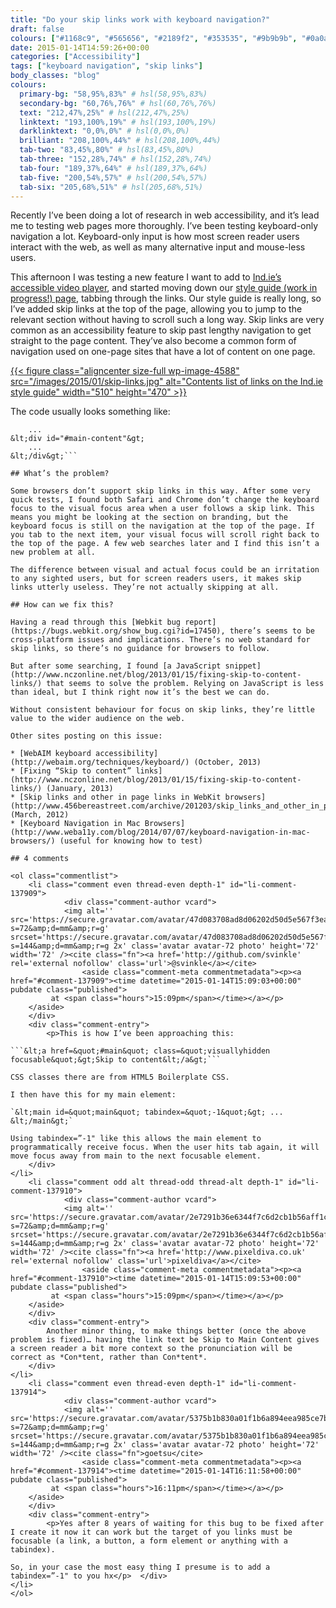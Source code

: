 ```yaml
---
title: "Do your skip links work with keyboard navigation?"
draft: false
colours: ["#1168c9", "#565656", "#2189f2", "#353535", "#9b9b9b", "#0a0a0a", "#474747"]
date: 2015-01-14T14:59:26+00:00
categories: ["Accessibility"]
tags: ["keyboard navigation", "skip links"]
body_classes: "blog"
colours:
  primary-bg: "58,95%,83%" # hsl(58,95%,83%)
  secondary-bg: "60,76%,76%" # hsl(60,76%,76%)
  text: "212,47%,25%" # hsl(212,47%,25%)
  linktext: "193,100%,19%" # hsl(193,100%,19%)
  darklinktext: "0,0%,0%" # hsl(0,0%,0%)
  brilliant: "208,100%,44%" # hsl(208,100%,44%)
  tab-two: "83,45%,80%" # hsl(83,45%,80%)
  tab-three: "152,28%,74%" # hsl(152,28%,74%)
  tab-four: "189,37%,64%" # hsl(189,37%,64%)
  tab-five: "200,54%,57%" # hsl(200,54%,57%)
  tab-six: "205,68%,51%" # hsl(205,68%,51%)
---
```


Recently I’ve been doing a lot of research in web accessibility, and it’s lead me to testing web pages more thoroughly. I’ve been testing keyboard-only navigation a lot. Keyboard-only input is how most screen reader users interact with the web, as well as many alternative input and mouse-less users.

This afternoon I was testing a new feature I want to add to [Ind.ie’s accessible video player](https://ind.ie/blog/accessible-video-player), and started moving down our [style guide (work in progress!) page](https://ind.ie/style-guide/), tabbing through the links. Our style guide is really long, so I’ve added skip links at the top of the page, allowing you to jump to the relevant section without having to scroll such a long way. Skip links are very common as an accessibility feature to skip past lengthy navigation to get straight to the page content. They’ve also become a common form of navigation used on one-page sites that have a lot of content on one page.

[{{< figure class="aligncenter size-full wp-image-4588" src="/images/2015/01/skip-links.jpg" alt="Contents list of links on the Ind.ie style guide" width="510" height="470" >}}](/images/2015/01/skip-links.jpg)

The code usually looks something like:

```&lt;a href="#main-content"&gt;Skip to content&lt;/a&gt;
    ...
&lt;div id="#main-content"&gt;
    ...
&lt;/div&gt;```

## What’s the problem?

Some browsers don’t support skip links in this way. After some very quick tests, I found both Safari and Chrome don’t change the keyboard focus to the visual focus area when a user follows a skip link. This means you might be looking at the section on branding, but the keyboard focus is still on the navigation at the top of the page. If you tab to the next item, your visual focus will scroll right back to the top of the page. A few web searches later and I find this isn’t a new problem at all.

The difference between visual and actual focus could be an irritation to any sighted users, but for screen readers users, it makes skip links utterly useless. They’re not actually skipping at all.

## How can we fix this?

Having a read through this [Webkit bug report](https://bugs.webkit.org/show_bug.cgi?id=17450), there’s seems to be cross-platform issues and implications. There’s no web standard for skip links, so there’s no guidance for browsers to follow.

But after some searching, I found [a JavaScript snippet](http://www.nczonline.net/blog/2013/01/15/fixing-skip-to-content-links/) that seems to solve the problem. Relying on JavaScript is less than ideal, but I think right now it’s the best we can do.

Without consistent behaviour for focus on skip links, they’re little value to the wider audience on the web.

Other sites posting on this issue:

* [WebAIM keyboard accessibility](http://webaim.org/techniques/keyboard/) (October, 2013)
* [Fixing “Skip to content” links](http://www.nczonline.net/blog/2013/01/15/fixing-skip-to-content-links/) (January, 2013)
* [Skip links and other in page links in WebKit browsers](http://www.456bereastreet.com/archive/201203/skip_links_and_other_in_page_links_in_webkit_browsers/) (March, 2012)
* [Keyboard Navigation in Mac Browsers](http://www.weba11y.com/blog/2014/07/07/keyboard-navigation-in-mac-browsers/) (useful for knowing how to test)

## 4 comments

<ol class="commentlist">
	<li class="comment even thread-even depth-1" id="li-comment-137909">
			<div class="comment-author vcard">
			<img alt='' src='https://secure.gravatar.com/avatar/47d083708ad8d06202d50d5e567f3eaf?s=72&amp;d=mm&amp;r=g' srcset='https://secure.gravatar.com/avatar/47d083708ad8d06202d50d5e567f3eaf?s=144&amp;d=mm&amp;r=g 2x' class='avatar avatar-72 photo' height='72' width='72' /><cite class="fn"><a href='http://github.com/svinkle' rel='external nofollow' class='url'>@svinkle</a></cite>
				<aside class="comment-meta commentmetadata"><p><a href="#comment-137909"><time datetime="2015-01-14T15:09:03+00:00" pubdate class="published">
		 at <span class="hours">15:09pm</span></time></a></p>
	</aside>
	</div>
	<div class="comment-entry">
		<p>This is how I’ve been approaching this:

```&lt;a href=&quot;#main&quot; class=&quot;visuallyhidden focusable&quot;&gt;Skip to content&lt;/a&gt;```

CSS classes there are from HTML5 Boilerplate CSS.

I then have this for my main element:

`&lt;main id=&quot;main&quot; tabindex=&quot;-1&quot;&gt; ... &lt;/main&gt;`

Using tabindex=”-1" like this allows the main element to programmatically receive focus. When the user hits tab again, it will move focus away from main to the next focusable element.
	</div>
</li>
	<li class="comment odd alt thread-odd thread-alt depth-1" id="li-comment-137910">
			<div class="comment-author vcard">
			<img alt='' src='https://secure.gravatar.com/avatar/2e7291b36e6344f7c6d2cb1b56aff1c9?s=72&amp;d=mm&amp;r=g' srcset='https://secure.gravatar.com/avatar/2e7291b36e6344f7c6d2cb1b56aff1c9?s=144&amp;d=mm&amp;r=g 2x' class='avatar avatar-72 photo' height='72' width='72' /><cite class="fn"><a href='http://www.pixeldiva.co.uk' rel='external nofollow' class='url'>pixeldiva</a></cite>
				<aside class="comment-meta commentmetadata"><p><a href="#comment-137910"><time datetime="2015-01-14T15:09:53+00:00" pubdate class="published">
		 at <span class="hours">15:09pm</span></time></a></p>
	</aside>
	</div>
	<div class="comment-entry">
		Another minor thing, to make things better (once the above problem is fixed)… having the link text be Skip to Main Content gives a screen reader a bit more context so the pronunciation will be correct as *Con*tent, rather than Con*tent*.
	</div>
</li>
	<li class="comment even thread-even depth-1" id="li-comment-137914">
			<div class="comment-author vcard">
			<img alt='' src='https://secure.gravatar.com/avatar/5375b1b830a01f1b6a894eea985ce7b8?s=72&amp;d=mm&amp;r=g' srcset='https://secure.gravatar.com/avatar/5375b1b830a01f1b6a894eea985ce7b8?s=144&amp;d=mm&amp;r=g 2x' class='avatar avatar-72 photo' height='72' width='72' /><cite class="fn">goetsu</cite>
				<aside class="comment-meta commentmetadata"><p><a href="#comment-137914"><time datetime="2015-01-14T16:11:58+00:00" pubdate class="published">
		 at <span class="hours">16:11pm</span></time></a></p>
	</aside>
	</div>
	<div class="comment-entry">
		<p>Yes after 8 years of waiting for this bug to be fixed after I create it now it can work but the target of you links must be focusable (a link, a button, a form element or anything with a tabindex).

So, in your case the most easy thing I presume is to add a tabindex=”-1" to you hx</p>	</div>
</li>
</ol>
